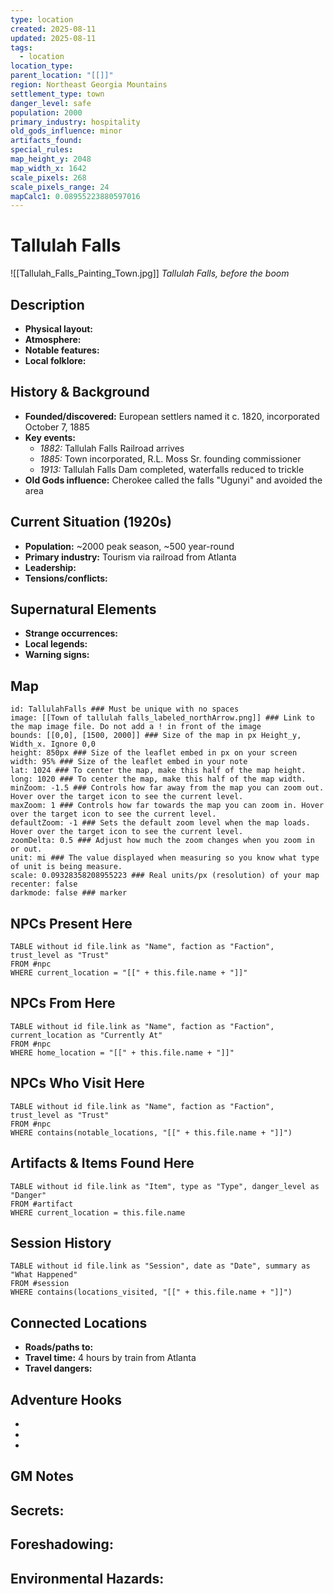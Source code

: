 ```yaml
---
type: location
created: 2025-08-11
updated: 2025-08-11
tags:
  - location
location_type: 
parent_location: "[[]]"
region: Northeast Georgia Mountains
settlement_type: town
danger_level: safe
population: 2000
primary_industry: hospitality
old_gods_influence: minor
artifacts_found: 
special_rules: 
map_height_y: 2048
map_width_x: 1642
scale_pixels: 268
scale_pixels_range: 24
mapCalc1: 0.08955223880597016
---
```


# Tallulah Falls
![[Tallulah_Falls_Painting_Town.jpg]]
*Tallulah Falls, before the boom*
## Description
- **Physical layout:** 
- **Atmosphere:** 
- **Notable features:** 
- **Local folklore:** 

## History & Background
- **Founded/discovered:** European settlers named it c. 1820, incorporated October 7, 1885
- **Key events:** 
  - *1882:* Tallulah Falls Railroad arrives
  - *1885:* Town incorporated, R.L. Moss Sr. founding commissioner
  - *1913:* Tallulah Falls Dam completed, waterfalls reduced to trickle
- **Old Gods influence:** Cherokee called the falls "Ugunyi" and avoided the area

## Current Situation (1920s)
- **Population:** ~2000 peak season, ~500 year-round
- **Primary industry:** Tourism via railroad from Atlanta
- **Leadership:** 
- **Tensions/conflicts:** 

## Supernatural Elements
- **Strange occurrences:** 
- **Local legends:** 
- **Warning signs:** 

## Map

```leaflet  
id: TallulahFalls ### Must be unique with no spaces  
image: [[Town of tallulah falls_labeled_northArrow.png]] ### Link to the map image file. Do not add a ! in front of the image  
bounds: [[0,0], [1500, 2000]] ### Size of the map in px Height_y, Width_x. Ignore 0,0  
height: 850px ### Size of the leaflet embed in px on your screen  
width: 95% ### Size of the leaflet embed in your note  
lat: 1024 ### To center the map, make this half of the map height.  
long: 1020 ### To center the map, make this half of the map width.  
minZoom: -1.5 ### Controls how far away from the map you can zoom out. Hover over the target icon to see the current level.  
maxZoom: 1 ### Controls how far towards the map you can zoom in. Hover over the target icon to see the current level.  
defaultZoom: -1 ### Sets the default zoom level when the map loads. Hover over the target icon to see the current level.  
zoomDelta: 0.5 ### Adjust how much the zoom changes when you zoom in or out.  
unit: mi ### The value displayed when measuring so you know what type of unit is being measure.  
scale: 0.09328358208955223 ### Real units/px (resolution) of your map  
recenter: false  
darkmode: false ### marker
```




## NPCs Present Here
```dataview
TABLE without id file.link as "Name", faction as "Faction", trust_level as "Trust"
FROM #npc
WHERE current_location = "[[" + this.file.name + "]]"
```

## NPCs From Here
```dataview
TABLE without id file.link as "Name", faction as "Faction", current_location as "Currently At"
FROM #npc
WHERE home_location = "[[" + this.file.name + "]]"
```

## NPCs Who Visit Here
```dataview
TABLE without id file.link as "Name", faction as "Faction", trust_level as "Trust"
FROM #npc
WHERE contains(notable_locations, "[[" + this.file.name + "]]")
```

## Artifacts & Items Found Here
```dataview
TABLE without id file.link as "Item", type as "Type", danger_level as "Danger"
FROM #artifact
WHERE current_location = this.file.name
```

## Session History
```dataview
TABLE without id file.link as "Session", date as "Date", summary as "What Happened"
FROM #session
WHERE contains(locations_visited, "[[" + this.file.name + "]]")
```

## Connected Locations
- **Roads/paths to:** 
- **Travel time:** 4 hours by train from Atlanta
- **Travel dangers:** 

## Adventure Hooks
- 
- 
- 

## GM Notes
**Secrets:**
- 

**Foreshadowing:**
- 

**Environmental Hazards:**
- 
